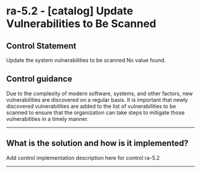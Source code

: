 # ra-5.2 - \[catalog\] Update Vulnerabilities to Be Scanned

## Control Statement

Update the system vulnerabilities to be scanned No value found.

## Control guidance

Due to the complexity of modern software, systems, and other factors, new vulnerabilities are discovered on a regular basis. It is important that newly discovered vulnerabilities are added to the list of vulnerabilities to be scanned to ensure that the organization can take steps to mitigate those vulnerabilities in a timely manner.

______________________________________________________________________

## What is the solution and how is it implemented?

Add control implementation description here for control ra-5.2

______________________________________________________________________
